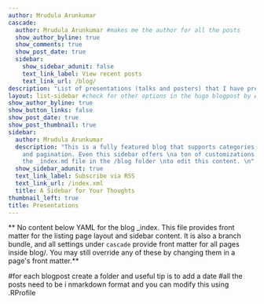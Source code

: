 ```yaml
---
author: Mrudula Arunkumar
cascade:
  author: Mrudula Arunkumar #makes me the author for all the posts
  show_author_byline: true
  show_comments: true
  show_post_date: true
  sidebar:
    show_sidebar_adunit: false
    text_link_label: View recent posts
    text_link_url: /blog/
description: "List of presentations (talks and posters) that I have presented so far. \n"
layout: list-sidebar #check for other options in the hugo blogpost by AH
show_author_byline: true
show_button_links: false
show_post_date: true
show_post_thumbnail: true
sidebar:
  author: Mrudula Arunkumar
  description: "This is a fully featured blog that supports categories,\ntags, series,
    and pagination. Even this sidebar offers \na ton of customizations.\n\nCheck out
    the _index.md file in the /blog folder \nto edit this content. \n"
  show_sidebar_adunit: true
  text_link_label: Subscribe via RSS
  text_link_url: /index.xml
  title: A Sidebar for Your Thoughts
thumbnail_left: true
title: Presentations
---
```


** No content below YAML for the blog _index. This file provides front matter for the listing page layout and sidebar content. It is also a branch bundle, and all settings under `cascade` provide front matter for all pages inside blog/. You may still override any of these by changing them in a page's front matter.**

#for each blogpost create a folder and useful tip is to add a date
#all the posts need to be i nmarkdown format and you can modify this using .RProfile

